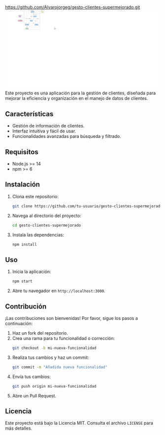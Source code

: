 https://github.com/Alvarojorgeg/gesto-clientes-supermejorado.git
![Diagrama de flujo](./diagram.png)
Este proyecto es una aplicación para la gestión de clientes, diseñada para mejorar la eficiencia y organización en el manejo de datos de clientes.

## Características

- Gestión de información de clientes.
- Interfaz intuitiva y fácil de usar.
- Funcionalidades avanzadas para búsqueda y filtrado.

## Requisitos

- Node.js >= 14
- npm >= 6

## Instalación

1. Clona este repositorio:
    ```bash
    git clone https://github.com/tu-usuario/gesto-clientes-supermejorado.git
    ```
2. Navega al directorio del proyecto:
    ```bash
    cd gesto-clientes-supermejorado
    ```
3. Instala las dependencias:
    ```bash
    npm install
    ```

## Uso

1. Inicia la aplicación:
    ```bash
    npm start
    ```
2. Abre tu navegador en `http://localhost:3000`.

## Contribución

¡Las contribuciones son bienvenidas! Por favor, sigue los pasos a continuación:

1. Haz un fork del repositorio.
2. Crea una rama para tu funcionalidad o corrección:
    ```bash
    git checkout -b mi-nueva-funcionalidad
    ```
3. Realiza tus cambios y haz un commit:
    ```bash
    git commit -m "Añadida nueva funcionalidad"
    ```
4. Envía tus cambios:
    ```bash
    git push origin mi-nueva-funcionalidad
    ```
5. Abre un Pull Request.

## Licencia

Este proyecto está bajo la Licencia MIT. Consulta el archivo `LICENSE` para más detalles.

